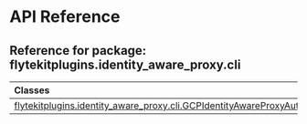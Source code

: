 # API Reference

## Reference for package: flytekitplugins.identity_aware_proxy.cli

| Classes  |
| :------------- |
| [flytekitplugins.identity_aware_proxy.cli.GCPIdentityAwareProxyAuthenticator](flytekitplugins_identity_aware_proxy_cli_gcpidentityawareproxyauthenticator) |
